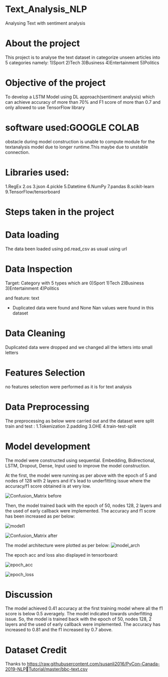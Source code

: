 # Text_Analysis_NLP
 Analysing Text with sentiment analysis


# About the project
This project is to analyse the text dataset in categorize unseen 
articles into 5 categories namely:
1)Sport
2)Tech
3)Business
4)Entertainment 
5)Politics

# Objective of the project
To develop a LSTM Model using DL approach(sentiment analysis) which can achieve accuracy of more 
than 70% and F1 score of more than 0.7 and only allowed to use TensorFlow library 

# software used:GOOGLE COLAB
obstacle during model construction is unable to compute module for the textanalysis model due to longer runtime.This maybe due to unstable
connection. 

# Libraries used:
1.RegEx
2.os
3.json
4.pickle
5.Datetime
6.NumPy
7.pandas
8.scikit-learn
9.TensorFlow/tensorboard

# Steps taken in the project
# Data loading
The data been loaded using pd.read_csv as usual using url 
# Data Inspection

Target: Category with 5 types which are 
0)Sport
1)Tech
2)Business
3)Entertainment 
4)Politics

and feature: text

- Duplicated data were found and None Nan values were found in this dataset
# Data Cleaning

Duplicated data were dropped and we changed all the letters into small letters

# Features Selection

no features selection were performed as it is for text analysis

# Data Preprocessing

The preprocessing as below were carried out and the dataset were split train and test :
1.Tokenization
2.padding
3.OHE
4.train-test-split

# Model development

The model were constructed using sequential. Embedding, Bidirectional, LSTM, Dropout, Dense, Input used to improve the model construction.

At the first, the model were running as per above with the epoch of 5 and nodes of 128 with 2 layers and it's lead to underfitting issue where the accuracy/f1 score obtained is at very low.

![Confusion_Matrix before](https://user-images.githubusercontent.com/109565405/180985309-9ebe7fac-3fac-4535-9fdb-5220c4387f9c.PNG)

Then, the model trained back with the epoch of 50, nodes 128, 2 layers and the used of early callback were implemented. The accuracy and f1 score has been increased as per below:


![model1](https://user-images.githubusercontent.com/109565405/180987150-f3a1fe68-f27b-4824-84b3-7b5c3781cc7a.PNG)

![Confusion_Matrix after](https://user-images.githubusercontent.com/109565405/180986743-522d8f58-bac1-4dc5-a039-4606296285cf.PNG)

The model architecture were plotted as per below:
![model_arch](https://user-images.githubusercontent.com/109565405/180986996-5acebc96-6d59-4d97-8f72-a739c3a86516.png)

The epoch acc and loss also displayed in tensorboard:

![epoch_acc](https://user-images.githubusercontent.com/109565405/180987186-321002cd-ca0e-49de-846f-3690add8703e.PNG)

![epoch_loss](https://user-images.githubusercontent.com/109565405/180987219-ad1fffdd-d68b-46dd-99c3-3b076c6ab86e.PNG)



# Discussion

The model achieved 0.41 accuracy at the first training model where all the f1 score is below 0.5 averagely. The model indicated towards underfitting issue.
So, the model is trained back with  the epoch of 50, nodes 128, 2 layers and the used of early callback were implemented. The accuracy has increased to 0.81 and the f1 increased by 0.7 above.

# Dataset Credit 
Thanks to
https://raw.githubusercontent.com/susanli2016/PyCon-Canada-2019-NLPTutorial/master/bbc-text.csv




















